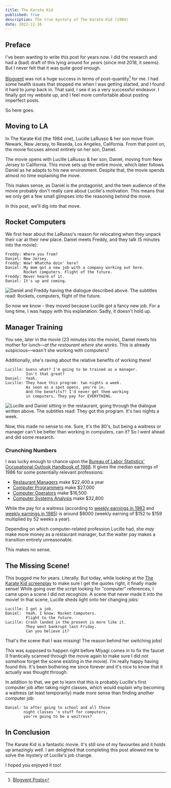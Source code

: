 ```yaml
---
title: The Karate Kid
published: true
description: The true mystery of The Karate Kid (1984) 
date: 2022-12-26
---
```


## Preface

I've been wanting to write this post for years now.
I did the research and had a (bad) draft of this lying around for *years* (since mid 2018, it seems).
But I never felt that it was quite good enough.

[Blogvent] was not a huge success in terms of post-quantity[^1] for me.
I had some health issues that stopped me when I was getting started,
and I found it hard to jump back in. That said, I see it as a very successful endeavor.
I finally got my website up, and I feel more comfortable about posting imperfect posts.

So here goes.

## Moving to LA

In The Karate Kid (the 1984 one), Lucille LaRusso & her son move from Newark, New Jersey, to Reseda, Los Angeles, California.
From that point on, the movie focuses almost entirely on her son, Daniel.

The movie opens with Lucille LaRusso & her son, Daniel, moving from New Jersey to California.
This move sets up the entire movie, which later follows Daniel as he adapts to his new environment.
Despite that, the movie spends almost no time explaining the move.

This makes sense, as Daniel is the protagonist,
and the teen audience of the movie probably don't really care about Lucille's motivation.
This means that we only get a few small glimpses into the reasoning behind the move.

In this post, we'll dig into that move.

## Rocket Computers

We first hear about the LaRusso's reason for relocating when they unpack their car at their new place.
Daniel meets Freddy, and they talk (5 minutes into the movie):

``` text
Freddy: Where you from?
Daniel: New Jersey.
Freddy: Wow! Whatcha doin' here?
Daniel: My mom got a new job with a company working out here.
        Rocket computers. Flight of the future.
Freddy: Never heard of it.
Daniel: It's up and coming.
```

![
Daniel and Freddy having the dialogue described above.
The subtitles read: Rockets, computers, flight of the future.
](Daniel_and_Freddy.jpg)

So now we know - they moved because Lucille got a fancy new job.
For a long time, I was happy with this explanation.
Sadly, it doesn't hold up.

## Manager Training

You see, later in the movie (23 minutes into the movie), Daniel meets his mother for lunch—*at the restaurant where she works*.
This is already suspicious—wasn't she working with computers?

Additionally, she's raving about the relative benefits of working there!

``` text
Lucille: Guess what? I'm going to be trained as a manager.
         Isn't that great?
Daniel:  Yeah.
Lucille: They have this program: two nights a week.
         As soon as a spot opens, you're in.
         And the benefits?! I'd never get them working
         in computers. They pay for EVERYTHING. 
```

![
Lucille and Daniel sitting in the restaurant, going through the dialogue written above.
The subtitles read: They got this program. It's two nights a week.
](Lucille_and_Daniel.jpg)


Now, this made no sense to me. Sure, it's the 80's, but being a waitress or manager can't be better than working in computers, can it?
So I went ahead and did some research.

### Crunching Numbers

I was lucky enough to chance upon the [Bureau of Labor Statistics' Occupational Outlook Handbook of 1988](https://books.google.co.il/books?vid=UCSC:32106017120509&redir_esc=y).
It gives the median earnings of 1986 for some potentially relevant professions:  

* [Restaurant Managers](https://books.google.co.il/books?id=COS7AAAAIAAJ&pg=PA45&hl=iw#v=onepage&q&f=false) make $22,400 a year
* [Computer Programmers](https://books.google.co.il/books?id=COS7AAAAIAAJ&pg=PA203&hl=iw#v=onepage&q&f=false) make $27,000
* [Computer Operators](https://books.google.co.il/books?id=COS7AAAAIAAJ&pg=PA233&hl=iw#v=onepage&q&f=false) make $16,500
* [Computer Systems Analysis](https://books.google.co.il/books?id=COS7AAAAIAAJ&pg=PA66&hl=iw#v=onepage&q&f=false) make $32,800

While the pay for a waitress (according to [weekly earnings in 1983](https://www.bls.gov/opub/mlr/1985/01/rpt1full.pdf)
and [weekly earnings in 1985](https://www.bls.gov/opub/mlr/1986/09/rpt1full.pdf))
is around $8000 (weekly earning of $152 to $159 multiplied by 52 weeks a year).

Depending on which computer-related profession Lucille had, she *may* make more money as a restaurant manager, but the waiter pay makes a transition entirely unreasonable.

This makes no sense.

## The Missing Scene!

This bugged me for years. Literally.
But today, while looking at the [The Karate Kid screenplay](https://www.scriptslug.com/assets/scripts/karate-kid-1984.pdf)
to make sure I get the quotes right, it finally made sense!
While going over the script looking for "computer" references, I came upon a scene I did not recognize.
A scene that never made it into the movie!
In that scene, Lucille sheds light onto her changing jobs:

``` text
Lucille: I got a job.
Daniel:  Yeah. I know. Rocket Computers.
         Flight to the future.
Lucille: Crash landed in the present is more like it.
         They went bankrupt last Friday.
         Can you believe it?
```

That's the scene that I was missing! The reason behind her switching jobs!

This was supposed to happen right before Miyagi comes in to fix the faucet
(I frantically scanned through the movie again to make sure I did not somehow forget the scene existing in the movie).
I'm really happy having found this.
It's been bothering me since forever and it's nice to know that it actually was thought through.

In addition to that, we get to learn that this is probably Lucille's first computer job after taking night classes,
which would explain why becoming a waitress (at least temporarily) made more sense than finding another computer job:

``` text
Daniel: So after going to school and all those
        night classes 'n stuff for computers,
        you're going to be a waitress?
```

## In Conclusion

The Karate Kid is a fantastic movie. It's still one of my favourites and it holds up amazingly well.
I am delighted that completing this post allowed me to solve the mystery of Lucille's job change.

I hoped you enjoyed it too!


[Blogvent]: ../blogvent-calendar-2022
[^1]: [Blogvent Posts](../../blogvent)